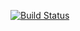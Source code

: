 [![Build Status](https://travis-ci.org/Karyl1/js-training.svg?branch=master)](https://travis-ci.org/Karyl1/js-training)